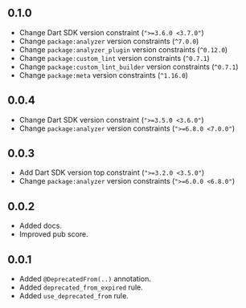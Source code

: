 ## 0.1.0

- Change Dart SDK version constraint (`">=3.6.0 <3.7.0"`)
- Change `package:analyzer` version constraints (`^7.0.0`)
- Change `package:analyzer_plugin` version constraints (`^0.12.0`)
- Change `package:custom_lint` version constraints (`^0.7.1`)
- Change `package:custom_lint_builder` version constraints (`^0.7.1`)
- Change `package:meta` version constraints (`^1.16.0`)

## 0.0.4

- Change Dart SDK version constraint (`">=3.5.0 <3.6.0"`)
- Change `package:analyzer` version constraints (`">=6.8.0 <7.0.0"`)

## 0.0.3

- Add Dart SDK version top constraint (`">=3.2.0 <3.5.0"`)
- Change `package:analyzer` version constraints (`">=6.0.0 <6.8.0"`)

## 0.0.2

- Added docs.
- Improved pub score.

## 0.0.1

- Added `@DeprecatedFrom(..)` annotation.
- Added `deprecated_from_expired` rule.
- Added `use_deprecated_from` rule.